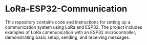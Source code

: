 # LoRa-ESP32-Communication
This repository contains code and instructions for setting up a communication system using LoRa and ESP32. The project includes examples of LoRa communication with an ESP32 microcontroller, demonstrating basic setup, sending, and receiving messages.

